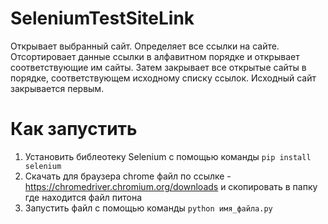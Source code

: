# SeleniumTestSiteLink

Открывает выбранный сайт. Определяет все ссылки на сайте. 
Отсортировает данные ссылки в алфавитном порядке и открывает соответствующие им сайты.
Затем закрывает все открытые сайты в порядке, соответствующем исходному списку ссылок. Исходный cайт закрывается первым.

# Как запустить

1. Установить библеотеку Selenium с помощью команды `pip install selenium`
2. Скачать для браузера chrome файл по ссылке - https://chromedriver.chromium.org/downloads и скопировать в папку где находится файл питона
3. Запустить файл с помощью команды `python имя_файла.py`
